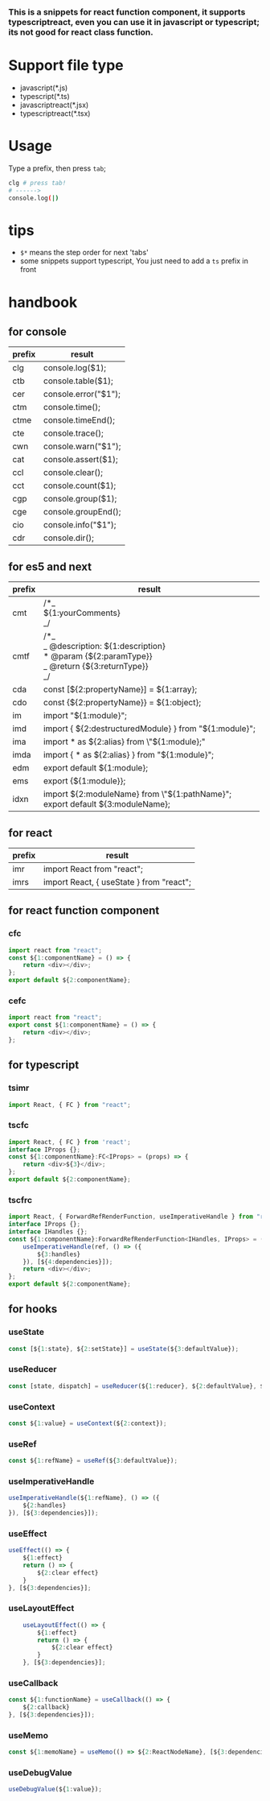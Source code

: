 ### This is a snippets for react function component, it supports typescriptreact, even you can use it in javascript or typescript; its not good for react class function.

# Support file type

-   javascript(\*.js)
-   typescript(\*.ts)
-   javascriptreact(\*.jsx)
-   typescriptreact(\*.tsx)

# Usage

Type a prefix, then press `tab`;

```bash
clg # press tab!
# ------>
console.log(|)
```

# tips

-   `$*` means the step order for next 'tabs'
-   some snippets support typescript, You just need to add a `ts` prefix in front

# handbook

## for console

| prefix | result                  |
| ------ | ----------------------- |
| clg    | console.log(\$1);       |
| ctb    | console.table(\$1);     |
| cer    | console.error(\"\$1\"); |
| ctm    | console.time();         |
| ctme   | console.timeEnd();      |
| cte    | console.trace();        |
| cwn    | console.warn(\"\$1\");  |
| cat    | console.assert(\$1);    |
| ccl    | console.clear();        |
| cct    | console.count(\$1);     |
| cgp    | console.group(\$1);     |
| cge    | console.groupEnd();     |
| cio    | console.info(\"\$1\");  |
| cdr    | console.dir();          |

## for es5 and next

| prefix | result                                                                                                           |
| ------ | ---------------------------------------------------------------------------------------------------------------- |
| cmt    | /\*_ <br>\${1:yourComments}<br> _/                                                                               |
| cmtf   | /\*_ <br> _ @description: ${1:description}<br> * @param {${2:paramType}}<br> _ @return {\${3:returnType}}<br> _/ |
| cda    | const [${2:propertyName}] = \${1:array};                                                                         |
| cdo    | const {${2:propertyName}} = ${1:object};                                                                         |
| im     | import \"\${1:module}\";                                                                                         |
| imd    | import { ${2:destructuredModule} } from \"${1:module}\";                                                         |
| ima    | import \* as ${2:alias} from \"${1:module}\;"                                                                    |
| imda   | import { \* as ${2:alias} } from \"${1:module}\";                                                                |
| edm    | export default \${1:module};                                                                                     |
| ems    | export {\${1:module}};                                                                                           |
| idxn   | import ${2:moduleName} from \"${1:pathName}\";<br>export default \${3:moduleName};                               |

## for react

| prefix | result                                     |
| ------ | ------------------------------------------ |
| imr    | import React from \"react\";               |
| imrs   | import React, { useState } from \"react\"; |

## for react function component

### cfc

```javascript
import react from "react";
const ${1:componentName} = () => {
    return <div></div>;
};
export default ${2:componentName};
```

### cefc

```javascript
import react from "react";
export const ${1:componentName} = () => {
    return <div></div>;
};
```

## for typescript

### tsimr

```typescript
import React, { FC } from "react";
```

### tscfc

```typescript
import React, { FC } from 'react';
interface IProps {};
const ${1:componentName}:FC<IProps> = (props) => {
    return <div>${3}</div>;
};
export default ${2:componentName};
```

### tscfrc

```typescript
import React, { ForwardRefRenderFunction, useImperativeHandle } from "react";
interface IProps {};
interface IHandles {};
const ${1:componentName}:ForwardRefRenderFunction<IHandles, IProps> = (props, ref) => {
    useImperativeHandle(ref, () => ({
        ${3:handles}
    }), [${4:dependencies}]);
    return <div></div>;
};
export default ${2:componentName};
```
## for hooks

### useState

```javascript
const [${1:state}, ${2:setState}] = useState(${3:defaultValue});
```

### useReducer

```javascript
const [state, dispatch] = useReducer(${1:reducer}, ${2:defaultValue}, ${3:init});
```

### useContext

```javascript
const ${1:value} = useContext(${2:context});
```

### useRef

```javascript
const ${1:refName} = useRef(${3:defaultValue});
```

### useImperativeHandle

```javascript
useImperativeHandle(${1:refName}, () => ({
    ${2:handles}
}), [${3:dependencies}]);
```

### useEffect

```javascript
useEffect(() => {
    ${1:effect}
    return () => {
        ${2:clear effect}
    }
}, [${3:dependencies}];
```

### useLayoutEffect

```javascript
    useLayoutEffect(() => {
        ${1:effect}
        return () => {
            ${2:clear effect}
        }
    }, [${3:dependencies}];
```

### useCallback

```javascript
const ${1:functionName} = useCallback(() => {
    ${2:callback}
}, [${3:dependencies}]);
```

### useMemo

```javascript
const ${1:memoName} = useMemo(() => ${2:ReactNodeName}, [${3:dependencies}]);
```

### useDebugValue

```javascript
useDebugValue(${1:value});
```
